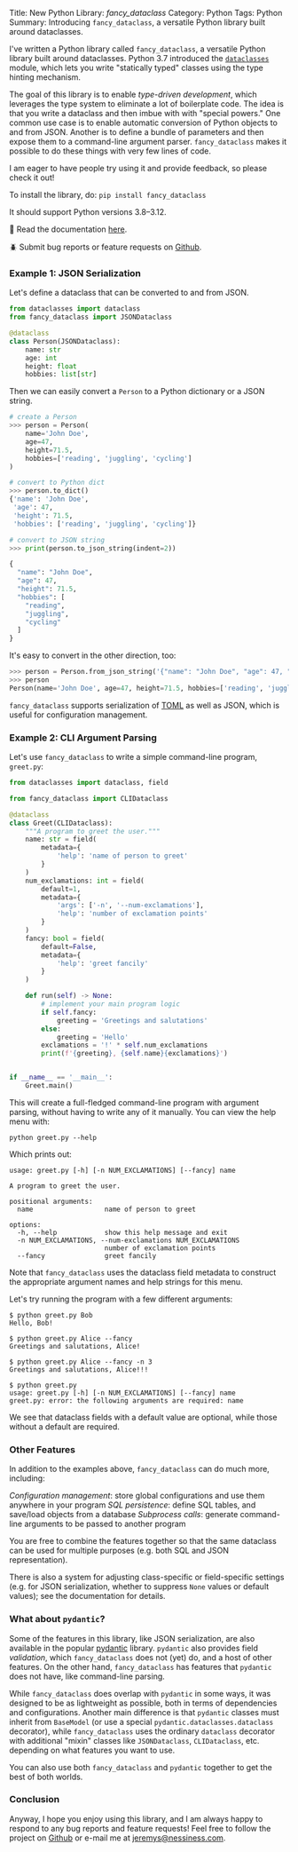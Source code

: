 Title: New Python Library: <i>fancy_dataclass</i>
Category: Python
Tags: Python
Summary: Introducing `fancy_dataclass`, a versatile Python library built around dataclasses.

I've written a Python library called `fancy_dataclass`, a versatile Python library built around dataclasses. Python 3.7 introduced the [`dataclasses`](https://docs.python.org/3/library/dataclasses.html) module, which lets you write "statically typed" classes using the type hinting mechanism.

The goal of this library is to enable *type-driven development*, which leverages the type system to eliminate a lot of boilerplate code. The idea is that you write a dataclass and then imbue with with "special powers." One common use case is to enable automatic conversion of Python objects to and from JSON. Another is to define a bundle of parameters and then expose them to a command-line argument parser. `fancy_dataclass` makes it possible to do these things with very few lines of code.

I am eager to have people try using it and provide feedback, so please check it out!

To install the library, do: `pip install fancy_dataclass`

It should support Python versions 3.8–3.12.

📝 Read the documentation [here](https://fancy-dataclass.readthedocs.io/en/latest/).

🪲 Submit bug reports or feature requests on [Github](https://github.com/jeremander/fancy-dataclass).

### Example 1: JSON Serialization

Let's define a dataclass that can be converted to and from JSON.

```python
from dataclasses import dataclass
from fancy_dataclass import JSONDataclass

@dataclass
class Person(JSONDataclass):
    name: str
    age: int
    height: float
    hobbies: list[str]
```

Then we can easily convert a `Person` to a Python dictionary or a JSON string.

```python
# create a Person
>>> person = Person(
    name='John Doe',
    age=47,
    height=71.5,
    hobbies=['reading', 'juggling', 'cycling']
)

# convert to Python dict
>>> person.to_dict()
{'name': 'John Doe',
 'age': 47,
 'height': 71.5,
 'hobbies': ['reading', 'juggling', 'cycling']}

# convert to JSON string
>>> print(person.to_json_string(indent=2))

{
  "name": "John Doe",
  "age": 47,
  "height": 71.5,
  "hobbies": [
    "reading",
    "juggling",
    "cycling"
  ]
}
```

It's easy to convert in the other direction, too:

```python
>>> person = Person.from_json_string('{"name": "John Doe", "age": 47, "height": 71.5, "hobbies": ["reading", "juggling", "cycling"]}')
>>> person
Person(name='John Doe', age=47, height=71.5, hobbies=['reading', 'juggling', 'cycling'])
```

`fancy_dataclass` supports serialization of [TOML](https://toml.io/en/) as well as JSON, which is useful for configuration management.

### Example 2: CLI Argument Parsing

Let's use `fancy_dataclass` to write a simple command-line program, `greet.py`:

```python
from dataclasses import dataclass, field

from fancy_dataclass import CLIDataclass

@dataclass
class Greet(CLIDataclass):
    """A program to greet the user."""
    name: str = field(
        metadata={
            'help': 'name of person to greet'
        }
    )
    num_exclamations: int = field(
        default=1,
        metadata={
            'args': ['-n', '--num-exclamations'],
            'help': 'number of exclamation points'
        }
    )
    fancy: bool = field(
        default=False,
        metadata={
            'help': 'greet fancily'
        }
    )

    def run(self) -> None:
        # implement your main program logic
        if self.fancy:
            greeting = 'Greetings and salutations'
        else:
            greeting = 'Hello'
        exclamations = '!' * self.num_exclamations
        print(f'{greeting}, {self.name}{exclamations}')


if __name__ == '__main__':
    Greet.main()
```

This will create a full-fledged command-line program with argument parsing, without having to write any of it manually. You can view the help menu with:

```text
python greet.py --help
```

Which prints out:

```text
usage: greet.py [-h] [-n NUM_EXCLAMATIONS] [--fancy] name

A program to greet the user.

positional arguments:
  name                  name of person to greet

options:
  -h, --help            show this help message and exit
  -n NUM_EXCLAMATIONS, --num-exclamations NUM_EXCLAMATIONS
                        number of exclamation points
  --fancy               greet fancily
```

Note that `fancy_dataclass` uses the dataclass field metadata to construct the appropriate argument names and help strings for this menu.

Let's try running the program with a few different arguments:

```text
$ python greet.py Bob
Hello, Bob!

$ python greet.py Alice --fancy
Greetings and salutations, Alice!

$ python greet.py Alice --fancy -n 3
Greetings and salutations, Alice!!!

$ python greet.py
usage: greet.py [-h] [-n NUM_EXCLAMATIONS] [--fancy] name
greet.py: error: the following arguments are required: name
```

We see that dataclass fields with a default value are optional, while those without a default are required.

### Other Features

In addition to the examples above, `fancy_dataclass` can do much more, including:

*Configuration management*: store global configurations and use them anywhere in your program
*SQL persistence*: define SQL tables, and save/load objects from a database
*Subprocess calls*: generate command-line arguments to be passed to another program

You are free to combine the features together so that the same dataclass can be used for multiple purposes (e.g. both SQL and JSON representation).

There is also a system for adjusting class-specific or field-specific settings (e.g. for JSON serialization, whether to suppress `None` values or default values); see the documentation for details.

### What about `pydantic`?

Some of the features in this library, like JSON serialization, are also available in the popular [pydantic](https://docs.pydantic.dev/latest/) library. `pydantic` also provides field *validation*, which `fancy_dataclass` does not (yet) do, and a host of other features. On the other hand, `fancy_dataclass` has features that `pydantic` does not have, like command-line parsing.

While `fancy_dataclass` does overlap with `pydantic` in some ways, it was designed to be as lightweight as possible, both in terms of dependencies and configurations. Another main difference is that `pydantic` classes must inherit from `BaseModel` (or use a special `pydantic.dataclasses.dataclass` decorator), while `fancy_dataclass` uses the ordinary `dataclass` decorator with additional "mixin" classes like `JSONDataclass`, `CLIDataclass`, etc. depending on what features you want to use.

You can also use both `fancy_dataclass` and `pydantic` together to get the best of both worlds.

### Conclusion

Anyway, I hope you enjoy using this library, and I am always happy to respond to any bug reports and feature requests! Feel free to follow the project on [Github](https://github.com/jeremander/fancy-dataclass) or e-mail me at <jeremys@nessiness.com>.
